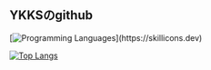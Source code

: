 ##  YKKSのgithub

[![Programming Languages](https://skillicons.dev/icons?i=blender,cpp,cs,discord,docker,github,kotlin,py,unity,)](https://skillicons.dev)

[![Top Langs](https://github-readme-stats.vercel.app/api/top-langs/?username=YKKS223)](https://github.com/anuraghazra/github-readme-stats)
<!--
**YKKS223/YKKS223** is a ✨ _special_ ✨ repository because its `README.md` (this file) appears on your GitHub profile.

Here are some ideas to get you started:

- 🔭 I’m currently working on ...
- 🌱 I’m currently learning ...
- 👯 I’m looking to collaborate on ...
- 🤔 I’m looking for help with ...
- 💬 Ask me about ...
- 📫 How to reach me: ...
- 😄 Pronouns: ...
- ⚡ Fun fact: ...
-->
